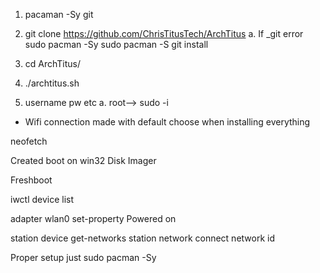 1. pacaman -Sy git
2. git clone https://github.com/ChrisTitusTech/ArchTitus
    a. If _git error
    sudo pacman -Sy
    sudo pacman -S git
    install

3. cd ArchTitus/
4. ./archtitus.sh   
5. username pw etc
    a. root--> sudo -i

- Wifi connection made with default choose when installing everything 



neofetch

Created boot on win32 Disk Imager


Freshboot

iwctl
device list

adapter wlan0 set-property Powered on

station device get-networks
station network connect network id

Proper setup just sudo pacman -Sy